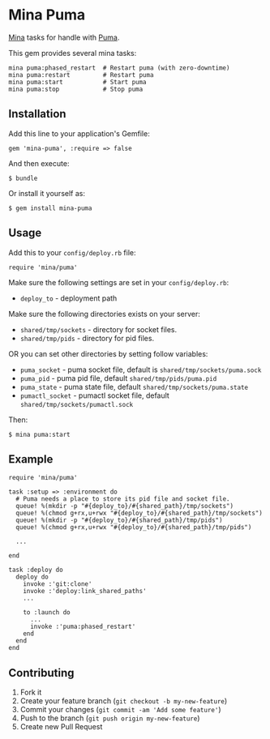 # Mina Puma

[Mina](https://github.com/nadarei/mina) tasks for handle with
[Puma](https://github.com/puma/puma).

This gem provides several mina tasks:

    mina puma:phased_restart  # Restart puma (with zero-downtime)
    mina puma:restart         # Restart puma
    mina puma:start           # Start puma
    mina puma:stop            # Stop puma

## Installation

Add this line to your application's Gemfile:

    gem 'mina-puma', :require => false

And then execute:

    $ bundle

Or install it yourself as:

    $ gem install mina-puma

## Usage

Add this to your `config/deploy.rb` file:

    require 'mina/puma'

Make sure the following settings are set in your `config/deploy.rb`:

* `deploy_to`   - deployment path

Make sure the following directories exists on your server:

* `shared/tmp/sockets` - directory for socket files.
* `shared/tmp/pids` - directory for pid files.

OR you can set other directories by setting follow variables:

* `puma_socket` - puma socket file, default is `shared/tmp/sockets/puma.sock`
* `puma_pid` - puma pid file, default `shared/tmp/pids/puma.pid`
* `puma_state` - puma state file, default `shared/tmp/sockets/puma.state`
* `pumactl_socket` - pumactl socket file, default `shared/tmp/sockets/pumactl.sock`

Then:

```
$ mina puma:start
```

## Example

    require 'mina/puma'

    task :setup => :environment do
      # Puma needs a place to store its pid file and socket file.
      queue! %(mkdir -p "#{deploy_to}/#{shared_path}/tmp/sockets")
      queue! %(chmod g+rx,u+rwx "#{deploy_to}/#{shared_path}/tmp/sockets")
      queue! %(mkdir -p "#{deploy_to}/#{shared_path}/tmp/pids")
      queue! %(chmod g+rx,u+rwx "#{deploy_to}/#{shared_path}/tmp/pids")

      ...

    end

    task :deploy do
      deploy do
        invoke :'git:clone'
        invoke :'deploy:link_shared_paths'
        ...

        to :launch do
          ...
          invoke :'puma:phased_restart'
        end
      end
    end

## Contributing

1. Fork it
2. Create your feature branch (`git checkout -b my-new-feature`)
3. Commit your changes (`git commit -am 'Add some feature'`)
4. Push to the branch (`git push origin my-new-feature`)
5. Create new Pull Request
